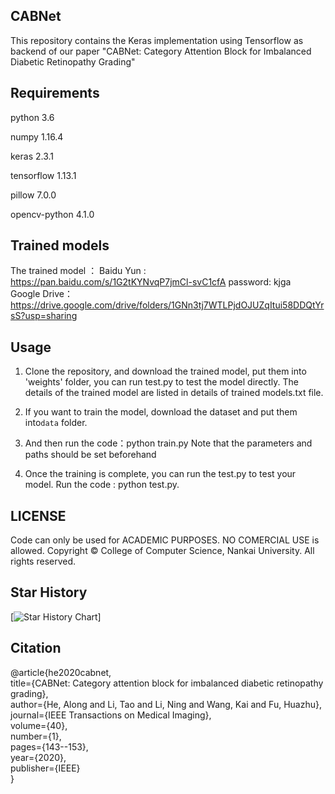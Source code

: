 ##  CABNet

This repository contains the Keras implementation using Tensorflow as backend of our paper "CABNet: Category Attention Block for Imbalanced Diabetic Retinopathy Grading"

## Requirements

python 3.6

numpy 1.16.4

keras 2.3.1

tensorflow 1.13.1

pillow 7.0.0

opencv-python 4.1.0

## Trained models

The trained model ： Baidu Yun : https://pan.baidu.com/s/1G2tKYNvqP7jmCl-svC1cfA  password: kjga <br>
Google Drive：https://drive.google.com/drive/folders/1GNn3tj7WTLPjdOJUZqItui58DDQtYrsS?usp=sharing



## Usage

1. Clone the repository, and download the trained model, put them into 'weights' folder, you can run test.py to test the model directly. 
   The details of the trained model are listed in details of trained models.txt file.

2. If you want to train the model, download the dataset and put them into`data` folder.

3.  And then run the code：python train.py
    Note that the parameters and paths should be set beforehand

4. Once the training is complete, you can run the test.py to test your model.
   Run the code : python test.py.

## LICENSE
 Code can only be used for ACADEMIC PURPOSES. NO COMERCIAL USE is allowed.
 Copyright © College of Computer Science, Nankai University. All rights reserved.
## Star History

[![Star History Chart](https://api.star-history.com/svg?repos=baaivision/Painter&type=Date)]
## Citation
@article{he2020cabnet,<br/>
  title={CABNet: Category attention block for imbalanced diabetic retinopathy grading},<br/>
  author={He, Along and Li, Tao and Li, Ning and Wang, Kai and Fu, Huazhu},<br/>
  journal={IEEE Transactions on Medical Imaging},<br/>
  volume={40},<br/>
  number={1},<br/>
  pages={143--153},<br/>
  year={2020},<br/>
  publisher={IEEE}<br/>
}
